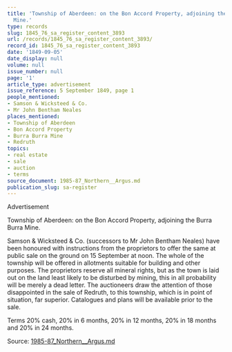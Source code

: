 ```yaml
---
title: 'Township of Aberdeen: on the Bon Accord Property, adjoining the Burra Burra
  Mine.'
type: records
slug: 1845_76_sa_register_content_3893
url: /records/1845_76_sa_register_content_3893/
record_id: 1845_76_sa_register_content_3893
date: '1849-09-05'
date_display: null
volume: null
issue_number: null
page: '1'
article_type: advertisement
issue_reference: 5 September 1849, page 1
people_mentioned:
- Samson & Wicksteed & Co.
- Mr John Bentham Neales
places_mentioned:
- Township of Aberdeen
- Bon Accord Property
- Burra Burra Mine
- Redruth
topics:
- real estate
- sale
- auction
- terms
source_document: 1985-87_Northern__Argus.md
publication_slug: sa-register
---
```


Advertisement

Township of Aberdeen: on the Bon Accord Property, adjoining the Burra Burra Mine.

Samson & Wicksteed & Co. (successors to Mr John Bentham Neales) have been honoured with instructions from the proprietors to offer the same at public sale on the ground on 15 September at noon.  The whole of the township will be offered in allotments suitable for building and other purposes.  The proprietors reserve all mineral rights, but as the town is laid out on the land least likely to be disturbed by mining, this in all probability will be merely a dead letter.  The auctioneers draw the attention of those disappointed in the sale of Redruth, to this township, which is in point of situation, far superior.  Catalogues and plans will be available prior to the sale.

Terms 20% cash, 20% in 6 months, 20% in 12 months, 20% in 18 months and 20% in 24 months.

Source: [1985-87_Northern__Argus.md](/downloads/markdown/1985-87_Northern__Argus.md)
